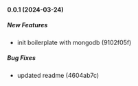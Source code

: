 #### 0.0.1 (2024-03-24)

##### New Features

*  init boilerplate with mongodb (9102f05f)

##### Bug Fixes

*  updated readme (4604ab7c)
